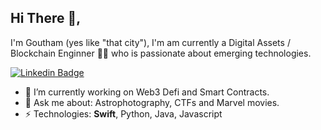 ## Hi There 👋,
I'm Goutham (yes like "that city"), I'm am currently a Digital Assets / Blockchain Enginner 👨‍💻 who is passionate about emerging technologies. 

[![Linkedin Badge](https://img.shields.io/badge/-gouthamdeva-blue?style=flat-square&logo=Linkedin&logoColor=white&link=https://www.linkedin.com/in/gouthamdeva/)](https://www.linkedin.com/in/gouthamdeva/)

- 🔭 I’m currently working on Web3 Defi and Smart Contracts.
- 💬 Ask me about: Astrophotography, CTFs and Marvel movies.
- ⚡ Technologies: **Swift**, Python, Java, Javascript


